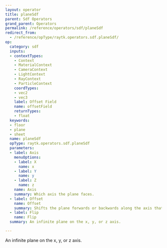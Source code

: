 ```yaml
---
layout: operator
title: planeSdf
parent: Sdf Operators
grand_parent: Operators
permalink: /reference/operators/sdf/planeSdf
redirect_from:
  - /reference/opType/raytk.operators.sdf.planeSdf/
op:
  category: sdf
  inputs:
  - contextTypes:
    - Context
    - MaterialContext
    - CameraContext
    - LightContext
    - RayContext
    - ParticleContext
    coordTypes:
    - vec2
    - vec3
    label: Offset Field
    name: offsetField
    returnTypes:
    - float
  keywords:
  - floor
  - plane
  - sheet
  name: planeSdf
  opType: raytk.operators.sdf.planeSdf
  parameters:
  - label: Axis
    menuOptions:
    - label: X
      name: x
    - label: Y
      name: y
    - label: Z
      name: z
    name: Axis
    summary: Which axis the plane faces.
  - label: Offset
    name: Offset
    summary: Shifts the plane forwards or backwards along the axis that it faces.
  - label: Flip
    name: Flip
  summary: An infinite plane on the x, y, or z axis.

---
```



An infinite plane on the x, y, or z axis.